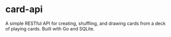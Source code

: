 # card-api
A simple RESTful API for creating, shuffling, and drawing cards from a deck of playing cards. Built with Go and SQLite.

